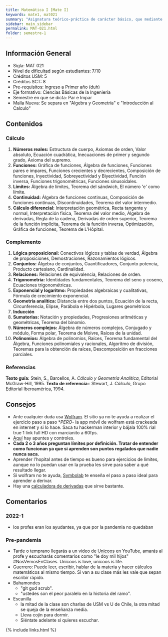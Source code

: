 ```yaml
---
title: Matemática I [Mate I]
keywords: mate1, mat021
summary: "Asignatura teórico-práctica de carácter básico, que mediante la integración de conceptos del álgebra, la trigonometría y la geometría analítica, provee los fundamentos del lenguaje matemático; como los conceptos básicos y técnicas propias del cálculo diferencial para funciones reales de variable real. Oh god here we go! Felicitaciones en entrar a tu primera mate. Como referencia, te sentirás [así][1]."
sidebar: main_sidebar
permalink: MAT-021.html
folder: semestre-1
---
```


## Información General

- Sigla: MAT 021
- Nivel de dificultad según estudiantes: 7/10
- Créditos USM: 5
- Créditos SCT: 8
- Pre-requisitos: Ingreso a Primer año (duh)
- Eje formativo: Ciencias Básicas de la Ingeniería
- Semestre en que se dicta: Par e Impar
- Malla Nueva: Se separa en "Algebra y Geometría" e "Introducción al Calculo"

## Contenidos

### Cálculo

1. **Números reales:** Estructura de cuerpo, Axiomas de orden, Valor absoluto, Ecuación cuadrática, Inecuaciones de primer y segundo grado, Axioma del supremo.
2. **Funciones:** Gráfica de funciones, Álgebra de funciones, Funciones pares e impares, Funciones crecientes y decrecientes, Composición de funciones, Inyectividad, Sobreyectividad y Biyectividad, Función inversa, Funciones trigonométricas, Funciones sinusoidales.
3. **Límites:** Álgebra de límites, Teorema del sándwich, El número 'e' como límite.
4. **Continuidad:** Álgebra de funciones continuas, Composición de funciones continuas, Discontinuidades, Teorema del valor intermedio.
5. **Cálculo diferencial:** Interpretación geométrica, Recta tangente y normal, Interpretación física, Teorema del valor medio, Álgebra de derivadas, Regla de la cadena, Derivadas de orden superior, Teorema de la función implícita, Teorema de la función inversa, Optimización, Gráfica de funciones, Teorema de L'Hôpital.

### Complemento

1. **Lógica proposicional:** Conectivos lógicos y tablas de verdad, Álgebra de proposiciones, Demostraciones, Razonamientos lógicos.
2. **Conjuntos:** Álgebra de conjuntos, Cuantificadores, Conjunto potencia, Producto cartesiano, Cardinalidad.
3. **Relaciones:** Relaciones de equivalencia, Relaciones de orden.
4. **Trigonometría:** Identidades fundamentales, Teorema del seno y coseno, Ecuaciones trigonométricas.
5. **Exponencial y logaritmo:** Propiedades algebraicas y cualitativas, Fórmula de crecimiento exponencial.
6. **Geometría analítica:** Distancia entre dos puntos, Ecuación de la recta, Circunferencia, Elipse, Parábola e Hipérbola, Lugares geométricos
7. **Inducción**
8. **Sumatorias:** Notación y propiedades, Progresiones aritméticas y geométricas, Teorema del binomio.
9. **Números complejos:** Álgebra de números complejos, Conjugado y módulo, Forma polar, Teorema de Moivre, Raíces de la unidad.
10. **Polinomios:** Álgebra de polinomios, Raíces, Teorema fundamental del Álgebra, Funciones polinomiales y racionales, Algoritmo de división, Teoremas para la obtención de raíces, Descomposición en fracciones parciales.

### Referencias

**Texto guía:** Stein, S., Barcellos, A. *Cálculo y Geometría Analítica*, Editorial McGraw-Hill, 1995.
**Texto de referencia:**: Stewart, J. *Cálculo*, Grupo Editorial Iberoamérica, 1994.

## Consejos

- Ante cualquier duda usa [Wolfram][2]. El sitio ya no te ayuda a realizar el ejercicio paso a paso **PERO*- la app  móvil de wolfram está crackeada en internet y si lo hace. Saca tu hackerman interior y bájala 100% rial true 1 link full HD con marcianito a 60fps.
- [Aquí][3] hay apuntes y controles.
- **Cada 2 o 3 años preguntan límites por definición. Tratar de entender como funcionan ya que si aprenden son puntos regalados que nadie nunca saca.**
- Aprender l'hopital antes de tiempo es bueno para ejercicios de límites, aunque no lo puedan usar en la prueba les sirve para saber a qué resultado llegar.
- Si wolfram no te ayuda, [Symbolab][4] te enseña el paso a paso ideal para aprender a derivar.
- Hay una [calculadora de derivadas][5] que sirve bastante.

## Comentarios

### 2022-1

- los profes eran los ayudantes, ya que por la pandemia no quedaban

### Pre-pandemia

- Tarde o temprano llegarás a un video de [Unicoos][6] en YouTube, amarás al profe y escucharás comentarios como "le doy mil hijos" #NosVemosEnClases. Unicoos is love, unicoos is life.
- Guerrero: Puede leer, escribir, hablar de la materia y hacer cálculos matemáticos al mismo tiempo. Si van a su clase más les vale que sepan escribir rápido.
- Bahamondes
  - "git gud scrub".
  - "ustedes son el peor paralelo en la historia del ramo".
- Escanilla
  - la mitad de la clase son charlas de USM vs U de Chile, la otra mitad se queja de la enseñanza media.
  - Lleva cojín para dormir.
  - Siéntate adelante si quieres escuchar.

[1]: https://www.facebook.com/David.R.G.Lopez/videos/1821185477964938/
[2]: https://www.wolframalpha.com/
[3]: https://sites.google.com/site/apuntesycontroles/
[4]: https://www.symbolab.com/
[5]: https://www.calculadora-de-derivadas.com/
[6]: https://www.youtube.com/user/davidcpv

{% include links.html %}
